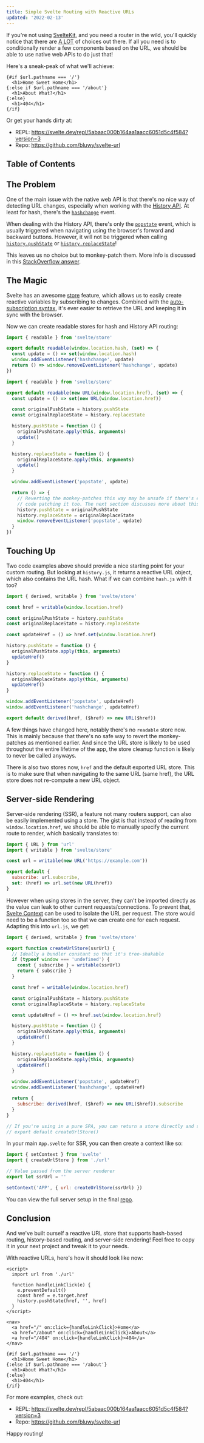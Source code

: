 ```yaml
---
title: Simple Svelte Routing with Reactive URLs
updated: '2022-02-13'
---
```


If you're not using [SvelteKit](https://kit.svelte.dev), and you need a router in the wild, you'll quickly notice that there are [A LOT](https://sveltesociety.dev/components/#routers) of choices out there. If all you need is to conditionally render a few components based on the URL, we should be able to use native web APIs to do just that!

<!-- endexcerpt -->

Here's a sneak-peak of what we'll achieve:

```svelte
{#if $url.pathname === '/'}
  <h1>Home Sweet Home</h1>
{:else if $url.pathname === '/about'}
  <h1>About What?</h1>
{:else}
  <h1>404</h1>
{/if}
```

Or get your hands dirty at:

- REPL: https://svelte.dev/repl/5abaac000b164aa1aacc6051d5c4f584?version=3
- Repo: https://github.com/bluwy/svelte-url

## Table of Contents

<!-- toc -->

## The Problem

One of the main issue with the native web API is that there's no nice way of detecting URL changes, especially when working with the [History API](https://developer.mozilla.org/en-US/docs/Web/API/History_API). At least for hash, there's the [`hashchange`](https://developer.mozilla.org/en-US/docs/Web/API/Window/hashchange_event) event.

When dealing with the History API, there's only the [`popstate`](https://developer.mozilla.org/en-US/docs/Web/API/Window/popstate_event) event, which is usually triggered when navigating using the browser's forward and backward buttons. However, it will not be triggered when calling [`history.pushState`](https://developer.mozilla.org/en-US/docs/Web/API/History/pushState) or [`history.replaceState`](https://developer.mozilla.org/en-US/docs/Web/API/History/replaceState)!

This leaves us no choice but to monkey-patch them. More info is discussed in this [StackOverflow answer](https://stackoverflow.com/a/52809105/13265944).

## The Magic

Svelte has an awesome [store](https://svelte.dev/docs#svelte_store) feature, which allows us to easily create reactive variables by subscribing to changes. Combined with the [auto-subscription syntax](https://svelte.dev/tutorial/auto-subscriptions), it's ever easier to retrieve the URL and keeping it in sync with the browser.

Now we can create readable stores for hash and History API routing:

```js title=hash.js
import { readable } from 'svelte/store'

export default readable(window.location.hash, (set) => {
  const update = () => set(window.location.hash)
  window.addEventListener('hashchange', update)
  return () => window.removeEventListener('hashchange', update)
})
```

```js title=history.js
import { readable } from 'svelte/store'

export default readable(new URL(window.location.href), (set) => {
  const update = () => set(new URL(window.location.href))

  const originalPushState = history.pushState
  const originalReplaceState = history.replaceState

  history.pushState = function () {
    originalPushState.apply(this, arguments)
    update()
  }

  history.replaceState = function () {
    originalReplaceState.apply(this, arguments)
    update()
  }

  window.addEventListener('popstate', update)

  return () => {
    // Reverting the monkey-patches this way may be unsafe if there's external
    // code patching it too. The next section discusses more about this.
    history.pushState = originalPushState
    history.replaceState = originalReplaceState
    window.removeEventListener('popstate', update)
  }
})
```

## Touching Up

Two code examples above should provide a nice starting point for your custom routing. But looking at `history.js`, it returns a reactive URL object, which also contains the URL hash. What if we can combine `hash.js` with it too?

```js title=url.js
import { derived, writable } from 'svelte/store'

const href = writable(window.location.href)

const originalPushState = history.pushState
const originalReplaceState = history.replaceState

const updateHref = () => href.set(window.location.href)

history.pushState = function () {
  originalPushState.apply(this, arguments)
  updateHref()
}

history.replaceState = function () {
  originalReplaceState.apply(this, arguments)
  updateHref()
}

window.addEventListener('popstate', updateHref)
window.addEventListener('hashchange', updateHref)

export default derived(href, ($href) => new URL($href))
```

A few things have changed here, notably there's no `readable` store now. This is mainly because that there's no safe way to revert the monkey-patches as mentioned earlier. And since the URL store is likely to be used throughout the entire lifetime of the app, the store cleanup function is likely to never be called anyways.

There is also two stores now, `href` and the default exported URL store. This is to make sure that when navigating to the same URL (same href), the URL store does not re-compute a new URL object.

## Server-side Rendering

Server-side rendering (SSR), a feature not many routers support, can also be easily implemented using a store. The gist is that instead of reading from `window.location.href`, we should be able to manually specify the current route to render, which basically translates to:

```js title=ssr.js
import { URL } from 'url'
import { writable } from 'svelte/store'

const url = writable(new URL('https://example.com'))

export default {
  subscribe: url.subscribe,
  set: (href) => url.set(new URL(href))
}
```

However when using stores in the server, they can't be imported directly as the value can leak to other current requests/connections. To prevent that, [Svelte Context](https://svelte.dev/tutorial/context-api) can be used to isolate the URL per request. The store would need to be a function too so that we can create one for each request. Adapting this into `url.js`, we get:

```js title=url.js
import { derived, writable } from 'svelte/store'

export function createUrlStore(ssrUrl) {
  // Ideally a bundler constant so that it's tree-shakable
  if (typeof window === 'undefined') {
    const { subscribe } = writable(ssrUrl)
    return { subscribe }
  }

  const href = writable(window.location.href)

  const originalPushState = history.pushState
  const originalReplaceState = history.replaceState

  const updateHref = () => href.set(window.location.href)

  history.pushState = function () {
    originalPushState.apply(this, arguments)
    updateHref()
  }

  history.replaceState = function () {
    originalReplaceState.apply(this, arguments)
    updateHref()
  }

  window.addEventListener('popstate', updateHref)
  window.addEventListener('hashchange', updateHref)

  return {
    subscribe: derived(href, ($href) => new URL($href)).subscribe
  }
}

// If you're using in a pure SPA, you can return a store directly and share it everywhere
// export default createUrlStore()
```

In your main `App.svelte` for SSR, you can then create a context like so:

```js
import { setContext } from 'svelte'
import { createUrlStore } from './url'

// Value passed from the server renderer
export let ssrUrl = ''

setContext('APP', { url: createUrlStore(ssrUrl) })
```

You can view the full server setup in the final [repo](https://github.com/bluwy/svelte-url).

## Conclusion

And we've built ourself a reactive URL store that supports hash-based routing, history-based routing, and server-side rendering! Feel free to copy it in your next project and tweak it to your needs.

With reactive URLs, here's how it should look like now:

```svelte title=App.svelte
<script>
  import url from './url'

  function handleLinkClick(e) {
    e.preventDefault()
    const href = e.target.href
    history.pushState(href, '', href)
  }
</script>

<nav>
  <a href="/" on:click={handleLinkClick}>Home</a>
  <a href="/about" on:click={handleLinkClick}>About</a>
  <a href="/404" on:click={handleLinkClick}>404</a>
</nav>

{#if $url.pathname === '/'}
  <h1>Home Sweet Home</h1>
{:else if $url.pathname === '/about'}
  <h1>About What?</h1>
{:else}
  <h1>404</h1>
{/if}
```

For more examples, check out:

- REPL: https://svelte.dev/repl/5abaac000b164aa1aacc6051d5c4f584?version=3
- Repo: https://github.com/bluwy/svelte-url

Happy routing!
